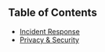 ## Table of Contents
- [Incident Response](incident_response.md)
- [Privacy & Security](privacy_and_security.md)